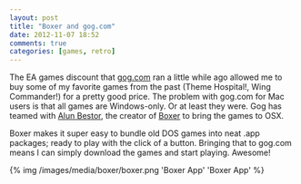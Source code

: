 ```yaml
---
layout: post
title: "Boxer and gog.com"
date: 2012-11-07 18:52
comments: true
categories: [games, retro]
---
```


The EA games discount that [gog.com](http://gog.com) ran a little while ago allowed me to buy some of my favorite games from the past (Theme Hospital!, Wing Commander!) for a pretty good price. The problem with gog.com for Mac users is that all games are Windows-only. Or at least they were. Gog has teamed with [Alun Bestor](https://twitter.com/viggles), the creator of [Boxer](http://boxerapp.com/) to bring the games to OSX.

Boxer makes it super easy to bundle old DOS games into neat .app packages; ready to play with the click of a button. Bringing that to gog.com means I can simply download the games and start playing. Awesome!

<div class="screenshot">
{% img /images/media/boxer/boxer.png 'Boxer App' 'Boxer App' %}
</div>
